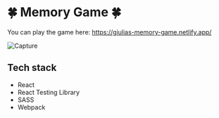 # 🍀 Memory Game 🍀

You can play the game here: https://giulias-memory-game.netlify.app/

![Capture](https://user-images.githubusercontent.com/30217557/147592080-8b606dcd-6fb9-46e6-aafd-3251137b9e06.PNG)

## Tech stack 

* React
* React Testing Library
* SASS
* Webpack

